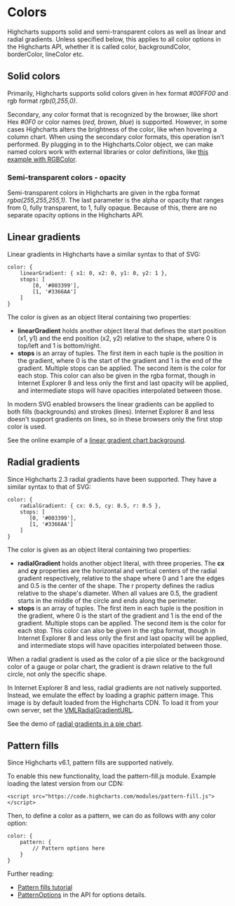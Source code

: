 Colors
======

Highcharts supports solid and semi-transparent colors as well as linear and radial gradients. Unless specified below, this applies to all color options in the Highcharts API, whether it is called color, backgroundColor, borderColor, lineColor etc.

Solid colors
------------

Primarily, Highcharts supports solid colors given in hex format _#00FF00_ and rgb format _rgb(0,255,0)_.

Secondary, any color format that is recognized by the browser, like short Hex _#0F0_ or color names (_red, brown, blue_) is supported. However, in some cases Highcharts alters the brightness of the color, like when hovering a column chart. When using the secondary color formats, this operation isn't performed. By plugging in to the Highcharts.Color object, we can make named colors work with external libraries or color definitions, like [this example with RGBColor](https://jsfiddle.net/highcharts/zy1epj3o/).

### Semi-transparent colors - opacity

Semi-transparent colors in Highcharts are given in the rgba format _rgba(255,255,255,1)_. The last parameter is the alpha or opacity that ranges from 0, fully transparent, to 1, fully opaque. Because of this, there are no separate opacity options in the Highcharts API.

Linear gradients
----------------

Linear gradients in Highcharts have a similar syntax to that of SVG:

    
    color: {
        linearGradient: { x1: 0, x2: 0, y1: 0, y2: 1 },
        stops: [
            [0, '#003399'],
            [1, '#3366AA']
        ]
    }

The color is given as an object literal containing two properties:

*   **linearGradient** holds another object literal that defines the start position (x1, y1) and the end position (x2, y2) relative to the shape, where 0 is top/left and 1 is bottom/right.
*   **stops** is an array of tuples. The first item in each tuple is the position in the gradient, where 0 is the start of the gradient and 1 is the end of the gradient. Multiple stops can be applied. The second item is the color for each stop. This color can also be given in the rgba format, though in Internet Explorer 8 and less only the first and last opacity will be applied, and intermediate stops will have opacities interpolated between those.

In modern SVG enabled browsers the linear gradients can be applied to both fills (backgrounds) and strokes (lines). Internet Explorer 8 and less doesn't support gradients on lines, so in these browsers only the first stop color is used.

See the online example of a [linear gradient chart background](https://jsfiddle.net/highcharts/4rTBY/).

Radial gradients
----------------

Since Highcharts 2.3 radial gradients have been supported. They have a similar syntax to that of SVG:

    
    color: {
        radialGradient: { cx: 0.5, cy: 0.5, r: 0.5 },
        stops: [
           [0, '#003399'],
           [1, '#3366AA']
        ]
    }

The color is given as an object literal containing two properties:

*   **radialGradient** holds another object literal, with three properies. The **cx** and **cy** properties are the horizontal and vertical centers of the radial gradient respectively, relative to the shape where 0 and 1 are the edges and 0.5 is the center of the shape. The r property defines the radius relative to the shape's diameter. When all values are 0.5, the gradient starts in the middle of the circle and ends along the perimeter.
*   **stops** is an array of tuples. The first item in each tuple is the position in the gradient, where 0 is the start of the gradient and 1 is the end of the gradient. Multiple stops can be applied. The second item is the color for each stop. This color can also be given in the rgba format, though in Internet Explorer 8 and less only the first and last opacity will be applied, and intermediate stops will have opacities interpolated between those.

When a radial gradient is used as the color of a pie slice or the background color of a gauge or polar chart, the gradient is drawn relative to the full circle, not only the specific shape.

In Internet Explorer 8 and less, radial gradients are not natively supported. Instead, we emulate the effect by loading a graphic pattern image. This image is by default loaded from the Highcharts CDN. To load it from your own server, set the [VMLRadialGradientURL](https://api.highcharts.com/highcharts#global.VMLRadialGradientURL).

See the demo of [radial gradients in a pie chart](https://highcharts.com/demo/pie-gradient).

Pattern fills
-------------

Since Highcharts v6.1, pattern fills are supported natively.

To enable this new functionality, load the pattern-fill.js module. Example loading the latest version from our CDN:
    
    <script src="https://code.highcharts.com/modules/pattern-fill.js"></script>

Then, to define a color as a pattern, we can do as follows with any color option:

    color: {
        pattern: {
            // Pattern options here
        }
    }

Further reading:

*   [Pattern fills tutorial](https://www.highcharts.com/docs/chart-design-and-style/pattern-fills)
*   [PatternOptions](https://api.highcharts.com/class-reference/Highcharts.PatternOptionsObject) in the API for options details.
